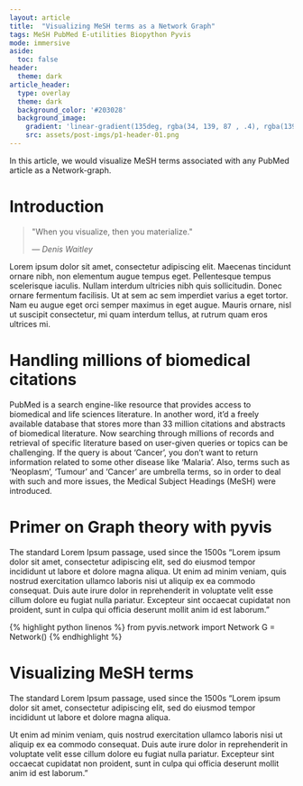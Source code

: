 ```yaml
---
layout: article
title:  "Visualizing MeSH terms as a Network Graph"
tags: MeSH PubMed E-utilities Biopython Pyvis
mode: immersive
aside:
  toc: false
header:
  theme: dark
article_header:
  type: overlay
  theme: dark
  background_color: '#203028'
  background_image:
    gradient: 'linear-gradient(135deg, rgba(34, 139, 87 , .4), rgba(139, 34, 139, .4))'
    src: assets/post-imgs/p1-header-01.png
---
```

In this article, we would visualize MeSH terms associated with any PubMed article as a Network-graph.<!--more--> 

# Introduction
> "When you visualize, then you materialize." 
> 
> <cite>&mdash; Denis Waitley</cite>

Lorem ipsum dolor sit amet, consectetur adipiscing elit. Maecenas tincidunt ornare nibh, non elementum augue tempus eget. Pellentesque tempus scelerisque iaculis. Nullam interdum ultricies nibh quis sollicitudin. Donec ornare fermentum facilisis. Ut at sem ac sem imperdiet varius a eget tortor. Nam eu augue eget orci semper maximus in eget augue. Mauris ornare, nisl ut suscipit consectetur, mi quam interdum tellus, at rutrum quam eros ultrices mi.

# Handling millions of biomedical citations

PubMed is a search engine-like resource that provides access to biomedical and life sciences literature. In another word, it’d a freely available database that stores more than 33 million citations and abstracts of biomedical literature. Now searching through millions of records and retrieval of specific literature based on user-given queries or topics can be challenging. If the query is about ‘Cancer’, you don’t want to return information related to some other disease like ‘Malaria’. Also, terms such as ‘Neoplasm’, ‘Tumour’ and ‘Cancer’ are umbrella terms, so in order to deal with such and more issues, the Medical Subject Headings (MeSH) were introduced. 

# Primer on Graph theory with pyvis

The standard Lorem Ipsum passage, used since the 1500s “Lorem ipsum dolor sit amet, consectetur adipiscing elit, sed do eiusmod tempor incididunt ut labore et dolore magna aliqua. Ut enim ad minim veniam, quis nostrud exercitation ullamco laboris nisi ut aliquip ex ea commodo consequat. Duis aute irure dolor in reprehenderit in voluptate velit esse cillum dolore eu fugiat nulla pariatur. Excepteur sint occaecat cupidatat non proident, sunt in culpa qui officia deserunt mollit anim id est laborum.”

{% highlight python linenos %}
from pyvis.network import Network
G = Network()
{% endhighlight %}

# Visualizing MeSH terms

The standard Lorem Ipsum passage, used since the 1500s “Lorem ipsum dolor sit amet, consectetur adipiscing elit, sed do eiusmod tempor incididunt ut labore et dolore magna aliqua. 

Ut enim ad minim veniam, quis nostrud exercitation ullamco laboris nisi ut aliquip ex ea commodo consequat. Duis aute irure dolor in reprehenderit in voluptate velit esse cillum dolore eu fugiat nulla pariatur. Excepteur sint occaecat cupidatat non proident, sunt in culpa qui officia deserunt mollit anim id est laborum.”

